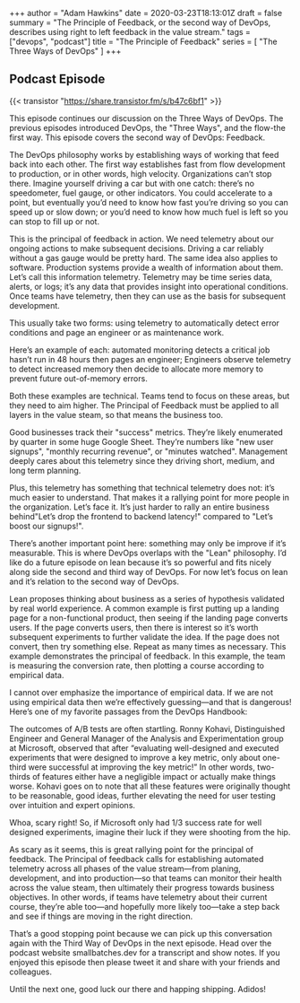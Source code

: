 +++
author = "Adam Hawkins"
date = 2020-03-23T18:13:01Z
draft = false
summary = "The Principle of Feedback, or the second way of DevOps, describes using right to left feedback in the value stream."
tags = ["devops", "podcast"]
title = "The Principle of Feedback"
series = [ "The Three Ways of DevOps" ]
+++

## Podcast Episode

{{< transistor "https://share.transistor.fm/s/b47c6bf1" >}}

This episode continues our discussion on the Three Ways of DevOps. The
previous episodes introduced DevOps, the "Three Ways", and the
flow-the first way. This episode covers the second way of DevOps:
Feedback.

The DevOps philosophy works by establishing ways of working that feed
back into each other. The first way establishes fast from flow
development to production, or in other words, high velocity.
Organizations can’t stop there. Imagine yourself driving a car but
with one catch: there’s no speedometer, fuel gauge, or other
indicators. You could accelerate to a point, but eventually you’d need
to know how fast you’re driving so you can speed up or slow down; or
you’d need to know how much fuel  is left so you can stop to fill up
or not.

This is the principal of feedback in action. We need telemetry about
our ongoing actions to make subsequent decisions. Driving a car
reliably without a gas gauge would be pretty hard. The same idea also
applies to software. Production systems provide a wealth of
information about them. Let’s call this information telemetry.
Telemetry may be time series data, alerts, or logs; it’s any data that
provides insight into operational conditions. Once teams have
telemetry, then they can use as the basis for subsequent development.

This usually take two forms: using telemetry to automatically detect
error conditions and page an engineer or as maintenance work.

Here’s an example of each: automated monitoring detects a critical job
hasn’t run in 48 hours then pages an engineer; Engineers observe
telemetry to detect increased memory then decide to allocate more
memory to prevent future out-of-memory errors.

Both these examples are technical. Teams tend to focus on these areas,
but they need to aim higher. The Principal of Feedback must be applied
to all layers in the value steam, so that means the business too.

Good businesses track their "success" metrics. They’re likely
enumerated by quarter in some huge Google Sheet. They’re numbers like
"new user signups", "monthly recurring revenue", or "minutes watched".
Management deeply cares about this telemetry since they driving short,
medium, and long term planning.

Plus, this telemetry has something that technical telemetry does not:
it’s much easier to understand. That makes it a rallying point for
more people in the organization. Let’s face it. It’s just harder to
rally an entire business behind"Let’s drop the frontend to backend
latency!" compared to "Let’s boost our signups!".

There’s another important point here: something may only be improve if
it’s measurable. This is where DevOps overlaps with the "Lean"
philosophy. I’d like do a future episode on lean because it’s so
powerful and fits nicely along side the second and third way of
DevOps. For now let’s focus on lean and it’s relation to the second
way of DevOps.

Lean proposes thinking about business as a series of hypothesis
validated by real world experience. A common example is first putting
up a landing page for a non-functional product, then seeing if the
landing page converts users. If the page converts users, then there is
interest so it’s worth subsequent experiments to further validate the
idea. If the page does not convert, then try something else. Repeat as
many times as necessary. This example demonstrates the principal of
feedback. In this example, the team is measuring the conversion rate,
then plotting a course according to empirical data.

I cannot over emphasize the importance of empirical data. If we are
not using empirical data then we’re effectively guessing—and that is
dangerous! Here’s one of my favorite passages from the DevOps
Handbook:

The outcomes of A/B tests are often startling. Ronny Kohavi,
Distinguished Engineer and General Manager of the Analysis and
Experimentation group at Microsoft, observed that after “evaluating
well-designed and executed experiments that were designed to improve a
key metric, only about one-third were successful at improving the key
metric!” In other words, two-thirds of features either have a
negligible impact or actually make things worse. Kohavi goes on to
note that all these features were originally thought to be reasonable,
good ideas, further elevating the need for user testing over intuition
and expert opinions.

Whoa, scary right! So, if Microsoft only had 1/3 success rate for well
designed experiments, imagine their luck if they were shooting from
the hip.

As scary as it seems, this is great rallying point for the principal
of feedback. The Principal of feedback calls for establishing
automated telemetry across all phases of the value stream—from
planing, development, and into production—so that teams can monitor
their health across the value steam, then ultimately their progress
towards business objectives. In other words, if teams have telemetry
about their current course, they’re able too—and hopefully more likely
too—take a step back and see if things are moving in the right
direction.

That’s a good stopping point because we can pick up this conversation
again with the Third Way of DevOps in the next episode. Head over the
podcast website smallbatches.dev for a transcript and show notes. If
you enjoyed this episode then please tweet it and share with your
friends and colleagues.

Until the next one, good luck our there and happing shipping. Adidos!
